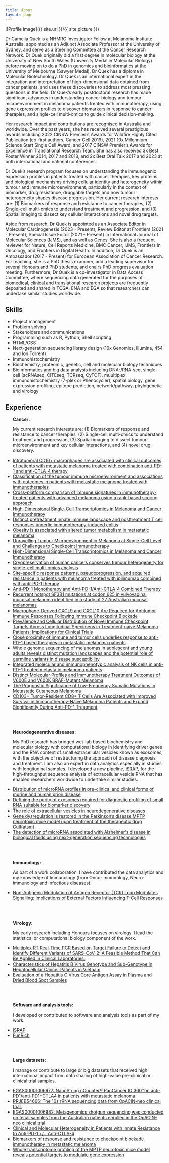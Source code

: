 ```yaml
---
title: About
layout: page
---
```

![Profile Image]({{ site.url }}/{{ site.picture }})

<p>Dr Camelia Quek is a NHMRC Investigator Fellow at Melanoma Institute Australia, appointed as an Adjunct Associate Professor at the University of Sydney, and serve as a Steering Committee at the Cancer Research Network. Dr Quek originally did a first degree in molecular biology at the University of New South Wales (University Medal in Molecular Biology) before moving on to do a PhD in genomics and bioinformatics at the University of Melbourne (Sawyer Medal). Dr Quek has a diploma in Molecular Biotechnology. Dr Quek is an international expert in the integration and interpretation of high-dimensional data obtained from cancer patients, and uses these discoveries to address most pressing questions in the field. Dr Quek’s early postdoctoral research has made significant advances in understanding cancer biology and tumour microenvironment in melanoma patients treated with immunotherapy, using gene expression profiles to discover biomarkers in response to cancer therapies, and single-cell multi-omics to guide clinical decision-making.</p>
<p>Her research impact and contributions are recognised in Australia and worldwide. Over the past years, she has received several prestigious awards including 2022 CINSW Premier’s Awards for Wildfire Highly Cited Publication (co-first authors, Cancer Cell 2019), 2021 10x Millennium Science Start Single Cell Award, and 2017 CINSW Premier’s Awards for Excellence in Translational Research Team. She has also received 3x Best Poster Winner 2014, 2017 and 2018, and 2x Best Oral Talk 2017 and 2023 at both international and national conferences.</p>
<p>Dr Quek’s research program focuses on understanding the immunogenic expression profiles in patients treated with cancer therapies, key proteins and biological mechanisms driving cellular identity and heterogeneity within tumour and immune microenvironment, particularly in the context of biomarker, drug resistance, druggable targets and how tumour heterogeneity shapes disease progression. Her current research interests are: (1) Biomarkers of response and resistance to cancer therapies, (2) Single-cell multi-omics to understand treatment and progression, and (3) Spatial imaging to dissect key cellular interactions and novel drug targets.</p>
<p>Aside from research, Dr Quek is appointed as an Associate Editor in Molecular Carcinogenesis (2023 - Present), Review Editor at Frontiers (2021 - Present), Special Issue Editor (2021 - Present) in International Journal of Molecular Sciences (IJMS), and as well as Genes. She is also a frequent reviewer for Nature, Cell Reports Medicine, BMC Cancer, IJMS, Frontiers in Oncology, and Frontiers in Digital Health. In addition, Dr Quek is an Ambassador (2017 - Present) for European Association of Cancer Research. For teaching, she is a PhD thesis examiner, and a leading supervisor for several Honours and PhD students, and chairs PhD progress evaluation meeting. Furthermore, Dr Quek is a co-investigator in Data Access Committee, where sequencing data generated for the purposes of biomedical, clinical and translational research projects are frequently deposited and shared in TCGA, ENA and EGA so that researchers can undertake similar studies worldwide.</p>


<h2>Skills</h2>

<ul class="skill-list">
	<li>Project management</li>
	<li>Problem solving</li>
	<li>Stakeholders and communications</li>
	<li>Programming such as R, Python, Shell scripting</li>
	<li>HTML/CSS</li>
	<li>Next-generation sequencing library design (10x Genomics, Illumina, 454 and Ion Torrent)</li>
	<li>Immunohistochemistry</li>
	<li>Biochemistry, proteomic, genetic, cell and molecular biology techniques</li>
	<li>Bioinformatics and big data analysis including DNA-/RNA-seq, single-cell (scRNAseq, CITEseq, TCRseq, CyTOF), muultiplex immunohistochemistry (7-plex or Phenocycler), spatial biology, gene expression profiling, epitope prediction, network/pathway, phylogenetic and virology</li>
</ul>

<h2>Experience</h2>

<ul>

<b>Cancer:</b>
<p>My current research interests are: (1) Biomarkers of response and resistance to cancer therapies, (2) Single-cell multi-omics to understand treatment and progression, (3) Spatial imaging to dissect tumour microenvironment and key cellular interactions, and (4) novel drug discovery.</p>
   	<li><a href="https://aacrjournals.org/clincancerres/article/29/13/2513/727344/Intratumoral-CD16-Macrophages-Are-Associated-with">Intratumoral CD16+ macrophages are associated with clinical outcomes of patients with metastatic melanoma treated with combination anti-PD-1 and anti-CTLA-4 therapy</a></li>
	<li><a href="https://jitc.bmj.com/content/11/10/e007144.info">Classification of the tumour immune microenvironment and associations with outcomes in patients with metastatic melanoma treated with immunotherapies</a></li>	
   	<li><a href="https://translational-medicine.biomedcentral.com/articles/10.1186/s12967-023-04092-9">Cross-platform comparison of immune signatures in immunotherapy-treated patients with advanced melanoma using a rank-based scoring approach</a></li>
    	<li><a href="https://www.mdpi.com/2073-4425/12/10/1629">High-Dimensional Single-Cell Transcriptomics in Melanoma and Cancer Immunotherapy</a></li>
      	<li><a href="https://insight.jci.org/articles/view/157839">Distinct pretreatment innate immune landscape and posttreatment T cell responses underlie immunotherapy-induced colitis</a></li>
	<li><a href="https://aacrjournals.org/clincancerres/article/29/1/154/711979/Obesity-Is-Associated-with-Altered-Tumor">Obesity is associated with altered tumor metabolism in metastatic melanoma</a></li>
 	<li><a href="https://www.mdpi.com/2073-4425/13/10/1757">Unravelling Tumour Microenvironment in Melanoma at Single-Cell Level and Challenges to Checkpoint Immunotherapy</a></li>
  	<li><a href="https://www.mdpi.com/2073-4425/12/10/1629">High-Dimensional Single-Cell Transcriptomics in Melanoma and Cancer Immunotherapy</a></li>
   	<li><a href="https://genomemedicine.biomedcentral.com/articles/10.1186/s13073-021-00885-z">Cryopreservation of human cancers conserves tumour heterogeneity for single-cell multi-omics analysis</a></li>
    	<li><a href="https://acsjournals.onlinelibrary.wiley.com/doi/full/10.1002/cncr.32522">Site-specific response patterns, pseudoprogression, and acquired resistance in patients with melanoma treated with ipilimumab combined with anti-PD-1 therapy</a></li>
  	<li><a href="https://www.cell.com/cancer-cell/fulltext/S1535-6108(19)30037-6">Anti-PD-1 Monotherapy and Anti-PD-1/Anti-CTLA-4 Combined Therapy</a></li>
        	<li><a href=" ">Recurrent hotspot SF3B1 mutations at codon 625 in vulvovaginal mucosal melanoma identified in a study of 27 Australian mucosal melanomas</a></li>
      	<li><a href="https://aacrjournals.org/clincancerres/article/26/2/487/82689/Macrophage-Derived-CXCL9-and-CXCL10-Are-Required">Macrophage-Derived CXCL9 and CXCL10 Are Required for Antitumor Immune Responses Following Immune Checkpoint Blockade</a></li>
       	<li><a href="https://aacrjournals.org/clincancerres/article/25/11/3247/81607/Prevalence-and-Cellular-Distribution-of-Novel">Prevalence and Cellular Distribution of Novel Immune Checkpoint Targets Across Longitudinal Specimens in Treatment-naive Melanoma Patients: Implications for Clinical Trials</a></li>
		<li><a href="https://www.tandfonline.com/doi/full/10.1080/2162402X.2019.1659093">Close proximity of immune and tumor cells underlies response to anti-PD-1 based therapies in metastatic melanoma patients</a></li>
  	<li><a href="https://onlinelibrary.wiley.com/doi/full/10.1002/ijc.31791">Whole genome sequencing of melanomas in adolescent and young adults reveals distinct mutation landscapes and the potential role of germline variants in disease susceptibility</a></li>
   	<li><a href="https://www.tandfonline.com/doi/full/10.1080/2162402X.2018.1537581">Integrated molecular and immunophenotypic analysis of NK cells in anti-PD-1 treated metastatic melanoma patients</a></li>
    	<li><a href="https://aacrjournals.org/clincancerres/article/25/4/1272/10155/Distinct-Molecular-Profiles-and-Immunotherapy">Distinct Molecular Profiles and Immunotherapy Treatment Outcomes of V600E and V600K BRAF-Mutant Melanoma</a></li>
     	<li><a href="https://www.frontiersin.org/journals/oncology/articles/10.3389/fonc.2018.00584/full">The Prognostic Significance of Low-Frequency Somatic Mutations in Metastatic Cutaneous Melanoma</a></li>
      	<li><a href="https://aacrjournals.org/clincancerres/article/24/13/3036/80949/CD103-Tumor-Resident-CD8-T-Cells-Are-Associated">CD103+ Tumor-Resident CD8+ T Cells Are Associated with Improved Survival in Immunotherapy-Naïve Melanoma Patients and Expand Significantly During Anti–PD-1 Treatment</a></li>

<br><br>

<b>Neurodegenerative diseases:</b>
<p>My PhD research has bridged wet-lab based biochemistry and molecular biology
with computational biology in identifying driver genes and the RNA content of small extracellular vesicles known as exosomes, with the objective of restructuring the approach of disease diagnosis and treatment. I am also an expert in data analytics especially in studies with longitudinal samples. I developed a new pipeline, <a href="http://israp.sourceforge.net/">iSRAP</a>, for the high-throughput sequence analysis of extracellular vesicle RNA that has enabled researchers worldwide to undertake similar studies.</p>
	<li><a href="https://www.nature.com/articles/s42003-021-01868-x">Distribution of microRNA profiles in pre-clinical and clinical forms of murine and human prion disease</a></li>
 	<li><a href="https://www.tandfonline.com/doi/full/10.1080/15476286.2016.1270005">Defining the purity of exosomes required for diagnostic profiling of small RNA suitable for biomarker discovery</a></li>
  	<li><a href="https://www.sciencedirect.com/science/article/pii/S0006291X16315571?via%3Dihub">The role of extracellular vesicles in neurodegenerative diseases</a></li>
    	<li><a href="https://www.nature.com/articles/srep22398">Gene dysregulation is restored in the Parkinson’s disease MPTP neurotoxic mice model upon treatment of the therapeutic drug CuII(atsm)</a></li>
      	<li><a href="https://www.frontiersin.org/articles/10.3389/fgene.2013.00150/full">The detection of microRNA associated with Alzheimer's disease in biological fluids using next-generation sequencing technologies</a></li>

<br><br>

<b>Immunology:</b>
<p>As part of a work collaboration, I have contributed the data analytics and my knowledge of Immunology (from Onco-immunology, Neuro-immunology and Infectious diseases).</p>
	<li><a href="https://www.mdpi.com/1422-0067/24/11/9334">Non-Antigenic Modulation of Antigen Receptor (TCR) Loop Modulates Signalling: Implications of External Factors Influencing T-Cell Responses</a></li>

<br><br>

<b>Virology:</b>
<p>My early research including Honours focuses on virology. I lead the statistical or computational biology component of the work.</p>
	<li><a href="https://www.mdpi.com/2075-4418/13/8/1364)">Multiplex RT Real-Time PCR Based on Target Failure to Detect and Identify Different Variants of SARS-CoV-2: A Feasible Method That Can Be Applied in Clinical Laboratories.</a></li>
 	<li><a href="https://www.mdpi.com/2075-4418/12/10/2393">Characteristics of Hepatitis B Virus Genotype and Sub-Genotype in Hepatocellular Cancer Patients in Vietnam</a></li>
 	<li><a href="https://www.sciencedirect.com/science/article/pii/S1525157817302969?via%3Dihub">Evaluation of a Hepatitis C Virus Core Antigen Assay in Plasma and Dried Blood Spot Samples</a></li>

<br><br>

 <b>Software and analysis tools:</b>
 <p>I developed or contributed to software and analysis tools as part of my work.</p>
	<li><a href="http://israp.sourceforge.net/">iSRAP</a></li>
	<li><a href="http://www.funrich.org/">FunRich</a></li>

<br><br>

  <b>Large datasets:</b>
  <p>I manage or contribute to large or big datasets that received high international impact from data sharing of high-value pre-clinical or clinical trial samples.</p> 
 	<li><a href="https://ega-archive.org/studies/EGAS00001006977">EGAS00001006977: NanoString nCounter® PanCancer IO 360™on anti-PD1/anti-PD1+CTLA4 in patients with metastatic melanoma
</a></li>
 	<li><a href="https://www.ebi.ac.uk/ena/browser/view/PRJEB54666">PRJEB54666: The 16s rRNA sequencing data from OpACIN-neo clinical trial.
</a></li>
 	<li><a href="https://ega-archive.org/studies/EGAS00001006982">EGAS00001006982: Metagenomics shotgun sequencing was conducted on fecal samples from the Australian patients enrolled in the OpACIN-neo clinical trial</a></li>
 	<li><a href="https://www.ebi.ac.uk/ena/browser/view/PRJEB45779">Clinical and Molecular Heterogeneity in Patients with Innate Resistance to Anti-PD-1 +/− Anti-CTLA-4</a></li>
	<li><a href="https://www.ebi.ac.uk/ena/browser/view/PRJEB23709">Biomarkers of response and resistance to checkpoint blockade immunotherapy in metastatic melanoma</a></li>
 	<li><a href="https://www.ebi.ac.uk/ena/browser/view/PRJEB6957">Whole transcriptome profiling of the MPTP neurotoxic mice model reveals potential targets to modulate gene expression</a></li>
</ul>
